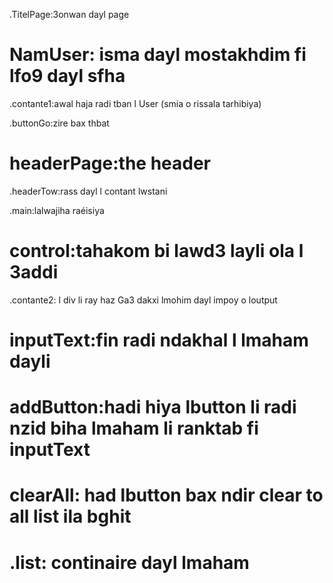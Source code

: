 .TitelPage:3onwan dayl page

# NamUser: isma dayl mostakhdim fi lfo9 dayl sfha

.contante1:awal haja radi tban l User (smia o rissala tarhibiya)

.buttonGo:zire bax thbat

# headerPage:the header

.headerTow:rass dayl l contant lwstani

.main:lalwajiha raéisiya

# control:tahakom bi lawd3 layli ola l 3addi

.contante2: l div li ray haz Ga3 dakxi lmohim dayl impoy o loutput

# inputText:fin radi ndakhal l lmaham dayli

# addButton:hadi hiya lbutton li radi nzid biha lmaham li ranktab fi inputText

# clearAll: had lbutton bax ndir clear to all list ila bghit
# .list: continaire dayl lmaham